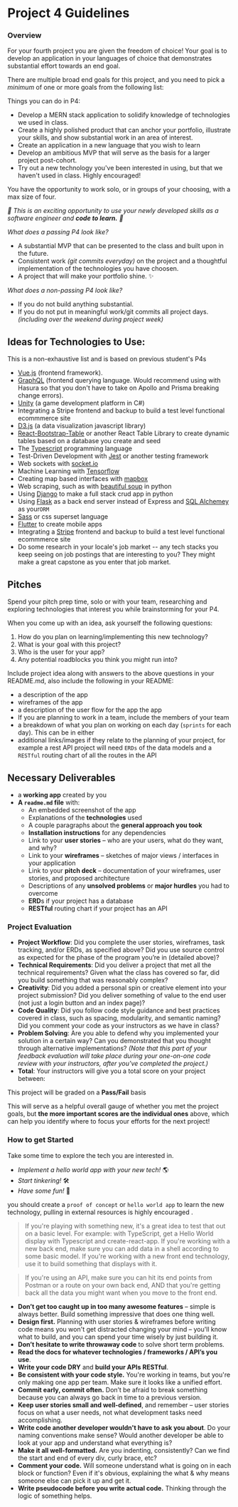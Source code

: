 # Project 4 Guidelines

### Overview

For your fourth project you are given the freedom of choice! Your goal is to develop an application in your languages of choice that demonstrates substantial effort towards an end goal.

There are multiple broad end goals for this project, and you need to pick a *minimum* of one or more goals from the following list:

Things you can do in P4:

* Develop a MERN stack application to solidify knowledge of technologies we used in class. 
* Create a highly polished product that can anchor your portfolio, illustrate your skills, and show substantial work in an area of interest.
* Create an application in a new language that you wish to learn
* Develop an ambitious MVP that will serve as the basis for a larger project post-cohort.
* Try out a new technology you've been interested in using, but that we haven't used in class. Highly encouraged!

You have the opportunity to work solo, or in groups of your choosing, with a max size of four.

*🙌 This is an exciting opportunity to use your newly developed skills as a software engineer and **code to learn.** 🙌*

*What does a passing P4 look like?*

* A substantial MVP that can be presented to the class and built upon in the future.
* Consistent work *(git commits everyday)* on the project and a thoughtful implementation of the technologies you have choosen.
* A project that will make your portfolio shine. ✨

*What does a non-passing P4 look like?*

* If you do not build anything substantial.
* If you do not put in meaningful work/git commits all project days. *(including over the weekend during project week)*

## Ideas for Technologies to Use:

This is a non-exhaustive list and is based on previous student's P4s 

* [Vue.js](https://vuejs.org/) (frontend framework). 
* [GraphQL](https://graphql.org/) (frontend querying language. Would recommend using with Hasura so that you don't have to take on Apollo and Prisma breaking change errors). 
* [Unity](https://unity.com/) (a game development platform in C#) 
* Integrating a Stripe frontend and backup to build a test level functional ecommmerce site
* [D3.js](https://d3js.org/) (a data visualization javascript library)
* [React-Bootstrap-Table](https://react-bootstrap-table.github.io/react-bootstrap-table2/) or another React Table Library to create dynamic tables based on a database you create and seed
* The [Typescript](https://www.typescriptlang.org/) programming language
* Test-Driven Development with [Jest](https://jestjs.io/) or another testing framework
* Web sockets with [socket.io](https://socket.io/)
* Machine Learning with [Tensorflow](https://www.tensorflow.org/)
* Creating map based interfaces with [mapbox](https://www.mapbox.com/)
* Web scraping, such as with [beautiful soup](https://www.crummy.com/software/BeautifulSoup/) in python 
* Using [Django](https://www.djangoproject.com/) to make a full stack crud app in python
* Using [Flask](https://flask.palletsprojects.com/en/1.1.x/) as a back end server instead of Express and [SQL Alchemey](https://www.sqlalchemy.org/) as your`ORM` 
* [Sass](https://sass-lang.com/) or css superset language
* [Flutter](https://flutter.dev/) to create mobile apps
* Integrating a [Stripe](https://stripe.com/) frontend and backup to build a test level functional ecommmerce site
* Do some research in your locale's job market -- any tech stacks you keep seeing on job postings that are interesting to you? They might make a great capstone as you enter that job market.

## Pitches

Spend your pitch prep time, solo or with your team, researching and exploring technologies that interest you while brainstorming for your P4.

When you come up with an idea, ask yourself the following questions:

1. How do you plan on learning/implementing this new technology?
2. What is your goal with this project?
3. Who is the user for your app?
4. Any potential roadblocks you think you might run into?

Include project idea along with answers to the above questions in your README.md, also include the following in your README: 

* a description of the app
* wireframes of the app
* a description of the user flow for the app the app
* If you are planning to work in a team, include the members of your team
* a breakdown of what you plan on working on each day (`sprints` for each day). This can be in either
* additional links/images if they relate to the planning of your project, for example a rest API project will need `ERDs` of the data models and a `RESTful` routing chart of all the routes in the API

## Necessary Deliverables

* a **working app** created by you
* **A `readme.md` file** with:
  * An embedded screenshot of the app
  * Explanations of the **technologies** used
  * A couple paragraphs about the **general approach you took**
  * **Installation instructions** for any dependencies
  * Link to your **user stories** – who are your users, what do they want, and why?
  * Link to your **wireframes** – sketches of major views / interfaces in your application
  * Link to your **pitch deck** – documentation of your wireframes, user stories, and proposed architecture
  * Descriptions of any **unsolved problems** or **major hurdles** you had to overcome
  * **ERD**s if your project has a database
  * **RESTful** routing chart if your project has an API

### Project Evaluation

* **Project Workflow**: Did you complete the user stories, wireframes, task tracking, and/or ERDs, as specified above? Did you use source control as expected for the phase of the program you’re in \(detailed above\)?
* **Technical Requirements**: Did you deliver a project that met all the technical requirements? Given what the class has covered so far, did you build something that was reasonably complex?
* **Creativity**: Did you added a personal spin or creative element into your project submission? Did you deliver something of value to the end user \(not just a login button and an index page\)?
* **Code Quality**: Did you follow code style guidance and best practices covered in class, such as spacing, modularity, and semantic naming? Did you comment your code as your instructors as we have in class?
* **Problem Solving**: Are you able to defend why you implemented your solution in a certain way? Can you demonstrated that you thought through alternative implementations? _\(Note that this part of your feedback evaluation will take place during your one-on-one code review with your instructors, after you've completed the project.\)_
* **Total**: Your instructors will give you a total score on your project between:

This project will be graded on a **Pass/Fail** basis

This will serve as a helpful overall gauge of whether you met the project goals, but **the more important scores are the individual ones** above, which can help you identify where to focus your efforts for the next project!

### How to get Started

Take some time to explore the tech you are interested in. 

* *Implement a hello world app with your new tech!* 🌎
* *Start tinkering!* 🛠 
* *Have some fun!* 🎊

you should create a `proof of concept` or `hello world app` to learn the new technology, pulling in external resources is highly encouraged .

> If you're playing with something new, it's a great idea to test that out on a basic level. For example: with TypeScript, get a Hello World display with Typescript and create-react-app. If you're working with a new back end, make sure you can add data in a shell according to some basic model. If you're working with a new front end technology, use it to build something that displays with it.
    
> If you're using an API, make sure you can hit its end points from Postman or a route on your own back end, AND that you're getting back all the data you might want when you move to the front end.

* **Don’t get too caught up in too many awesome features** – simple is always better. Build something impressive that does one thing well.
* **Design first.** Planning with user stories & wireframes before writing code means you won't get distracted changing your mind – you'll know what to build, and you can spend your time wisely by just building it.
* **Don’t hesitate to write throwaway code** to solve short term problems.
* **Read the docs for whatever technologies / frameworks / API’s you use**.
* **Write your code DRY** and **build your APIs RESTful**.
* **Be consistent with your code style.** You're working in teams, but you're only making one app per team. Make sure it looks like a unified effort.
* **Commit early, commit often.** Don’t be afraid to break something because you can always go back in time to a previous version.
* **Keep user stories small and well-defined**, and remember – user stories focus on what a user needs, not what development tasks need accomplishing.
* **Write code another developer wouldn't have to ask you about**. Do your naming conventions make sense? Would another developer be able to look at your app and understand what everything is?
* **Make it all well-formatted.** Are you indenting, consistently? Can we find the start and end of every div, curly brace, etc?
* **Comment your code.** Will someone understand what is going on in each block or function? Even if it's obvious, explaining the what & why means someone else can pick it up and get it.
* **Write pseudocode before you write actual code.** Thinking through the logic of something helps.
